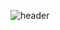<!--
**Brizzardis/Brizzardis** is a ✨ _special_ ✨ repository because its `README.md` (this file) appears on your GitHub profile.

Here are some ideas to get you started:

- 🔭 I’m currently working on ...
- 🌱 I’m currently learning ...
- 👯 I’m looking to collaborate on ...
- 🤔 I’m looking for help with ...
- 💬 Ask me about ...
- 📫 How to reach me: ... 
- 😄 Pronouns: ... timeGradient 24
- ⚡ Fun fact: ... 1,2,3,4,6,10,11,14,15,19,20,24
-->
![header](https://capsule-render.vercel.app/api?type=waving&color=gradient&customColorList=27&height=250&text=Welcome%20to%20my%20GitHub%20profile!&fontSize=50&fontColor=#000000&section=header&animation=fadeIn)
